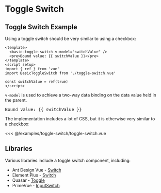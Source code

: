<script setup>
import { ref } from 'vue'
import BasicToggleSwitch from './toggle-switch.vue'

const switchValue = ref(true)
</script>
# Toggle Switch

## Toggle Switch Example

Using a toggle switch should be very similar to using a checkbox:

```vue
<template>
  <basic-toggle-switch v-model="switchValue" />
  <pre>Bound value: {{ switchValue }}</pre>
</template>
<script setup>
import { ref } from 'vue'
import BasicToggleSwitch from './toggle-switch.vue'

const switchValue = ref(true)
</script>
```

`v-model` is used to achieve a two-way data binding on the data value held in the parent.

<live-example>
  <basic-toggle-switch v-model="switchValue" />
  <pre>Bound value: {{ switchValue }}</pre>
</live-example>

The implementation includes a lot of CSS, but it is otherwise very similar to a checkbox:

<<< @/examples/toggle-switch/toggle-switch.vue

<!--
## Vue Patterns

## Missing Functionality

## Related Components
-->

## Libraries

Various libraries include a toggle switch component, including:

- Ant Design Vue - [Switch](https://2x.antdv.com/components/switch)
- Element Plus - [Switch](https://element-plus.org/#/en-US/component/switch)
- Quasar - [Toggle](https://quasar.dev/vue-components/toggle)
- PrimeVue - [InputSwitch](https://primefaces.org/primevue/showcase/#/inputswitch)
